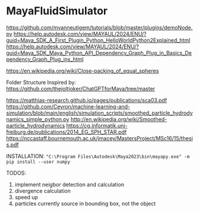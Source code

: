 # MayaFluidSimulator

https://github.com/mvanneutigem/tutorials/blob/master/plugins/demoNode.py
https://help.autodesk.com/view/MAYAUL/2024/ENU/?guid=Maya_SDK_A_First_Plugin_Python_HelloWorldPython2Explained_html
https://help.autodesk.com/view/MAYAUL/2024/ENU/?guid=Maya_SDK_Maya_Python_API_Dependency_Graph_Plug_in_Basics_Dependency_Graph_Plug_ins_html

https://en.wikipedia.org/wiki/Close-packing_of_equal_spheres

Folder Structure Inspired by:
https://github.com/thejoltjoker/ChatGPTforMaya/tree/master

https://matthias-research.github.io/pages/publications/sca03.pdf
https://github.com/Ceyron/machine-learning-and-simulation/blob/main/english/simulation_scripts/smoothed_particle_hydrodynamics_simple_python.py
http://en.wikipedia.org/wiki/Smoothed-particle_hydrodynamics
https://cg.informatik.uni-freiburg.de/publications/2014_EG_SPH_STAR.pdf
https://nccastaff.bournemouth.ac.uk/jmacey/MastersProject/MSc16/15/thesis.pdf


INSTALLATION:
`"C:\Program Files\Autodesk\Maya2023\bin\mayapy.exe" -m pip install --user numpy`


TODOS:

1. implement neigbor detection and calculation
2. divergence calculation
3. speed up
4. particles currently source in bounding box, not the object
